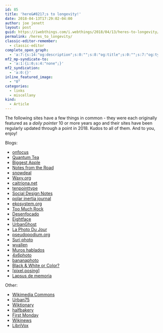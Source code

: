 ```yaml
---
id: 85
title: 'here&#8217;s to longevity!'
date: 2018-04-13T17:29:02-04:00
author: joe jenett
layout: post
guid: https://iwebthings.com/i.webthings/2018/04/13/heres-to-longevity/
permalink: /heres_to_longevity/
classic-editor-remember:
  - classic-editor
complete_open_graph:
  - 'a:7:{s:14:"og:description";s:0:"";s:8:"og:title";s:0:"";s:7:"og:type";s:0:"";s:12:"twitter:card";s:7:"summary";s:15:"twitter:creator";s:0:"";s:19:"twitter:description";s:0:"";s:8:"og:image";s:0:"";}'
mf2_mp-syndicate-to:
  - 'a:1:{i:0;s:4:"none";}'
mf2_syndication:
  - 'a:0:{}'
inline_featured_image:
  - "0"
categories:
  - links
  - miscellany
kind:
  - Article
---
```

The following sites have a few things in common - they were each originally featured as a _daily pointer_ 10 or more years ago and their sites have been regularly updated through a point in 2018. Kudos to all of them. And to you, enjoy!

Blogs:

  * [onfocus](https://www.onfocus.com/ "onfocus")
  * [Quantum Tea](https://quantumtea.com/ "Quantum Tea")
  * [Biggest Apple](http://www.biggestapple.net/ "Biggest Apple")
  * [Notes from the Road](https://www.notesfromtheroad.com/ "Notes from the Road")
  * [snowdeal](http://snowdeal.org/ "snowdeal.org")
  * [Waxy.org](https://waxy.org/ "Waxy.org")
  * [caitriona.net](http://www.caitriona.net/ "caitriona.net")
  * [tenpointtype](http://tenpointtype.org/tpt/ "tenpointtype")
  * [Social Design Notes](https://backspace.com/notes/ "Social Design Notes")
  * [polar inertia journal](http://www.polarinertia.com/ "polar inertia journal")
  * [ekosystem.org](http://home.ekosystem.org/ "ekosystem.org")
  * [Too Much Rock](https://toomuchrock.com/ "Too Much Rock")
  * [Desenfocado](http://www.desenfocado.com/ "Desenfocado")
  * [Eightface](https://www.eightface.com/ "Eightface")
  * [UrbanGhost](http://www.urbanghost.com/ "UrbanGhost")
  * [La Photo Du Jour](http://gb-photodujour.com/ "La Photo Du Jour")
  * [pseudopodium.org](http://www.pseudopodium.org/ "pseudopodium.org")
  * [Suri photo](http://suri.morkitu.org/ "Suri photo")
  * [wvallen](http://www.wvallen.com/ "wvallen")
  * [Muros hablados](http://muroshablados.es/ "Muros hablados")
  * [4x6photo](http://www.4x6photo.com/ "4x6photo")
  * [bananaphoto](https://bananaphoto.de/en/ "bananaphoto")
  * [Black & White or Color?](http://www.bw-color.com/ "Black & White or Color?")
  * [[pixel.posing]](http://www.pixelposing.com/ "[pixel.posing]")
  * [Lapsus de memoria](http://www.lapsusdememoria.com/fblog/ "Lapsus de memoria")

Other:

  * [Wikimedia Commons](https://commons.wikimedia.org/ "Wikimedia Commons")
  * [Urban75](http://www.urban75.com/ "Urban75")
  * [Wiktionary](https://en.wiktionary.org/ "Wiktionary")
  * [halfbakery](http://www.halfbakery.com/ "halfbakery")
  * [First Monday](http://firstmonday.org/index "First Monday")
  * [Wikinews](https://en.wikinews.org/wiki/Main_Page "Wikinews")
  * [LibriVox](https://librivox.org/ "LibriVox")

[](https://fed.brid.gy/)
